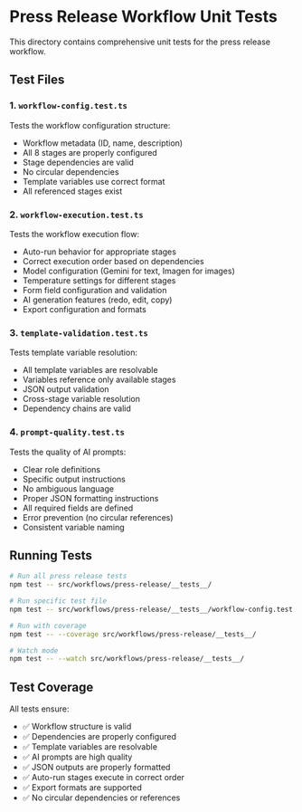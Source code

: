 # Press Release Workflow Unit Tests

This directory contains comprehensive unit tests for the press release workflow.

## Test Files

### 1. `workflow-config.test.ts`
Tests the workflow configuration structure:
- Workflow metadata (ID, name, description)
- All 8 stages are properly configured
- Stage dependencies are valid
- No circular dependencies
- Template variables use correct format
- All referenced stages exist

### 2. `workflow-execution.test.ts`
Tests the workflow execution flow:
- Auto-run behavior for appropriate stages
- Correct execution order based on dependencies
- Model configuration (Gemini for text, Imagen for images)
- Temperature settings for different stages
- Form field configuration and validation
- AI generation features (redo, edit, copy)
- Export configuration and formats

### 3. `template-validation.test.ts`
Tests template variable resolution:
- All template variables are resolvable
- Variables reference only available stages
- JSON output validation
- Cross-stage variable resolution
- Dependency chains are valid

### 4. `prompt-quality.test.ts`
Tests the quality of AI prompts:
- Clear role definitions
- Specific output instructions
- No ambiguous language
- Proper JSON formatting instructions
- All required fields are defined
- Error prevention (no circular references)
- Consistent variable naming

## Running Tests

```bash
# Run all press release tests
npm test -- src/workflows/press-release/__tests__/

# Run specific test file
npm test -- src/workflows/press-release/__tests__/workflow-config.test.ts

# Run with coverage
npm test -- --coverage src/workflows/press-release/__tests__/

# Watch mode
npm test -- --watch src/workflows/press-release/__tests__/
```

## Test Coverage

All tests ensure:
- ✅ Workflow structure is valid
- ✅ Dependencies are properly configured
- ✅ Template variables are resolvable
- ✅ AI prompts are high quality
- ✅ JSON outputs are properly formatted
- ✅ Auto-run stages execute in correct order
- ✅ Export formats are supported
- ✅ No circular dependencies or references